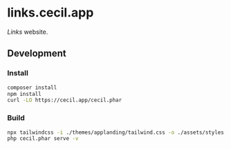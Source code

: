 # links.cecil.app

_Links_ website.

## Development

### Install

```bash
composer install
npm install
curl -LO https://cecil.app/cecil.phar
```

### Build

```bash
npx tailwindcss -i ./themes/applanding/tailwind.css -o ./assets/styles.css --watch
php cecil.phar serve -v
```
